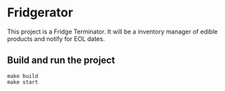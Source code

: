 # Fridgerator

This project is a Fridge Terminator. It will be a inventory manager of edible products and notify for EOL dates. 

## Build and run the project
```
make build
make start
```
